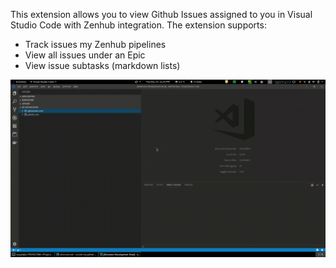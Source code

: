 This extension allows you to view Github Issues assigned to you in Visual Studio Code with Zenhub integration. The extension supports:

- Track issues my Zenhub pipelines
- View all issues under an Epic
- View issue subtasks (markdown lists)

![Demo](images/mygithubissues.gif?raw=true)